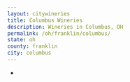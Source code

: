 ```yaml
---
layout: citywineries
title: Columbus Wineries
description: Wineries in Columbus, OH
permalink: /oh/franklin/columbus/
state: oh
county: franklin
city: columbus
---
```

-
